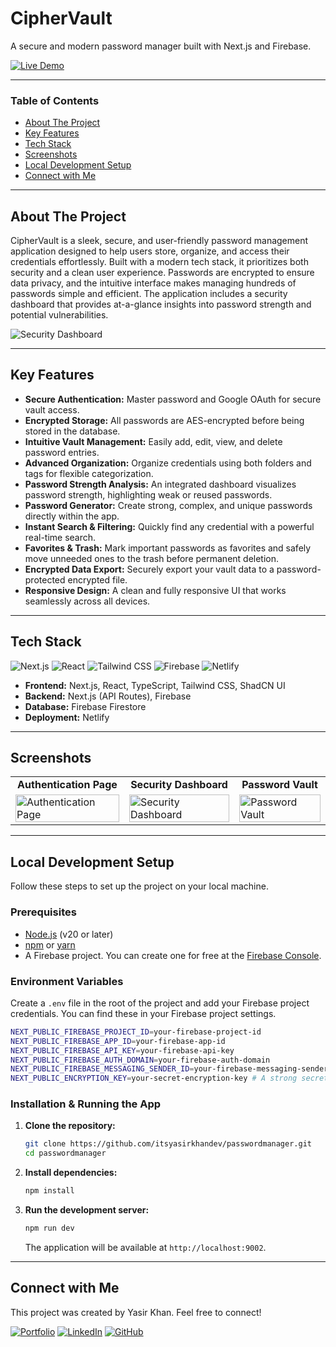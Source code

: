
# CipherVault

A secure and modern password manager built with Next.js and Firebase.

[![Live Demo](https://img.shields.io/badge/Live-Demo-brightgreen?style=for-the-badge)](https://pass-wordmanager.netlify.app)

---

### Table of Contents
* [About The Project](#about-the-project)
* [Key Features](#key-features)
* [Tech Stack](#tech-stack)
* [Screenshots](#screenshots)
* [Local Development Setup](#local-development-setup)
* [Connect with Me](#connect-with-me)

---

## About The Project

CipherVault is a sleek, secure, and user-friendly password management application designed to help users store, organize, and access their credentials effortlessly. Built with a modern tech stack, it prioritizes both security and a clean user experience. Passwords are encrypted to ensure data privacy, and the intuitive interface makes managing hundreds of passwords simple and efficient. The application includes a security dashboard that provides at-a-glance insights into password strength and potential vulnerabilities.

![Security Dashboard](https://i.postimg.cc/bvLGLWVs/password-manager-security-dashboard.png)

---

## Key Features

- **Secure Authentication:** Master password and Google OAuth for secure vault access.
- **Encrypted Storage:** All passwords are AES-encrypted before being stored in the database.
- **Intuitive Vault Management:** Easily add, edit, view, and delete password entries.
- **Advanced Organization:** Organize credentials using both folders and tags for flexible categorization.
- **Password Strength Analysis:** An integrated dashboard visualizes password strength, highlighting weak or reused passwords.
- **Password Generator:** Create strong, complex, and unique passwords directly within the app.
- **Instant Search & Filtering:** Quickly find any credential with a powerful real-time search.
- **Favorites & Trash:** Mark important passwords as favorites and safely move unneeded ones to the trash before permanent deletion.
- **Encrypted Data Export:** Securely export your vault data to a password-protected encrypted file.
- **Responsive Design:** A clean and fully responsive UI that works seamlessly across all devices.

---

## Tech Stack

![Next.js](https://img.shields.io/badge/Next.js-000000?style=for-the-badge&logo=next.js&logoColor=white)
![React](https://img.shields.io/badge/React-20232A?style=for-the-badge&logo=react&logoColor=61DAFB)
![Tailwind CSS](https://img.shields.io/badge/Tailwind_CSS-38B2AC?style=for-the-badge&logo=tailwind-css&logoColor=white)
![Firebase](https://img.shields.io/badge/Firebase-FFCA28?style=for-the-badge&logo=firebase&logoColor=black)
![Netlify](https://img.shields.io/badge/Netlify-00C7B7?style=for-the-badge&logo=netlify&logoColor=white)


- **Frontend:** Next.js, React, TypeScript, Tailwind CSS, ShadCN UI
- **Backend:** Next.js (API Routes), Firebase
- **Database:** Firebase Firestore
- **Deployment:** Netlify

---

## Screenshots

<table>
  <tr>
    <td align="center"><strong>Authentication Page</strong></td>
    <td align="center"><strong>Security Dashboard</strong></td>
    <td align="center"><strong>Password Vault</strong></td>
  </tr>
  <tr>
    <td><img src="https://i.postimg.cc/3w9y9VfR/authentication-page.png" alt="Authentication Page" width="100%"></td>
    <td><img src="https://i.postimg.cc/bvLGLWVs/password-manager-security-dashboard.png" alt="Security Dashboard" width="100%"></td>
    <td><img src="https://i.postimg.cc/yNnJntp7/password-manger-password-dashboard.png" alt="Password Vault" width="100%"></td>
  </tr>
</table>

---

## Local Development Setup

Follow these steps to set up the project on your local machine.

### Prerequisites
- [Node.js](https://nodejs.org/) (v20 or later)
- [npm](https://www.npmjs.com/) or [yarn](https://yarnpkg.com/)
- A Firebase project. You can create one for free at the [Firebase Console](https://console.firebase.google.com/).

### Environment Variables
Create a `.env` file in the root of the project and add your Firebase project credentials. You can find these in your Firebase project settings.

```bash
NEXT_PUBLIC_FIREBASE_PROJECT_ID=your-firebase-project-id
NEXT_PUBLIC_FIREBASE_APP_ID=your-firebase-app-id
NEXT_PUBLIC_FIREBASE_API_KEY=your-firebase-api-key
NEXT_PUBLIC_FIREBASE_AUTH_DOMAIN=your-firebase-auth-domain
NEXT_PUBLIC_FIREBASE_MESSAGING_SENDER_ID=your-firebase-messaging-sender-id
NEXT_PUBLIC_ENCRYPTION_KEY=your-secret-encryption-key # A strong secret key for AES encryption
```

### Installation & Running the App

1.  **Clone the repository:**
    ```sh
    git clone https://github.com/itsyasirkhandev/passwordmanager.git
    cd passwordmanager
    ```

2.  **Install dependencies:**
    ```sh
    npm install
    ```

3.  **Run the development server:**
    ```sh
    npm run dev
    ```
    The application will be available at `http://localhost:9002`.

---

## Connect with Me

This project was created by Yasir Khan. Feel free to connect!

[![Portfolio](https://img.shields.io/badge/My_Portfolio-000?style=for-the-badge&logo=ko-fi&logoColor=white)](https://yasir.qzz.io/)
[![LinkedIn](https://img.shields.io/badge/LinkedIn-0A66C2?style=for-the-badge&logo=linkedin&logoColor=white)](https://www.linkedin.com/in/connectyasir/)
[![GitHub](https://img.shields.io/badge/GitHub-181717?style=for-the-badge&logo=github&logoColor=white)](https://github.com/itsyasirkhandev)

